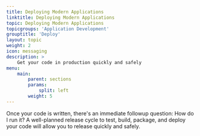 ```yaml
---
title: Deploying Modern Applications
linktitle: Deploying Modern Applications
topic: Deploying Modern Applications
topicgroups: 'Application Development'
grouptitle: 'Deploy'
layout: topic
weight: 2
icon: messaging
description: >
    Get your code in production quickly and safely
menu:
    main:
        parent: sections
        params:
            split: left
        weight: 5
---
```


Once your code is written, there's an immediate followup question: How do I run it? A well-planned release cycle to test, build, package, and deploy your code will allow you to release quickly and safely.
